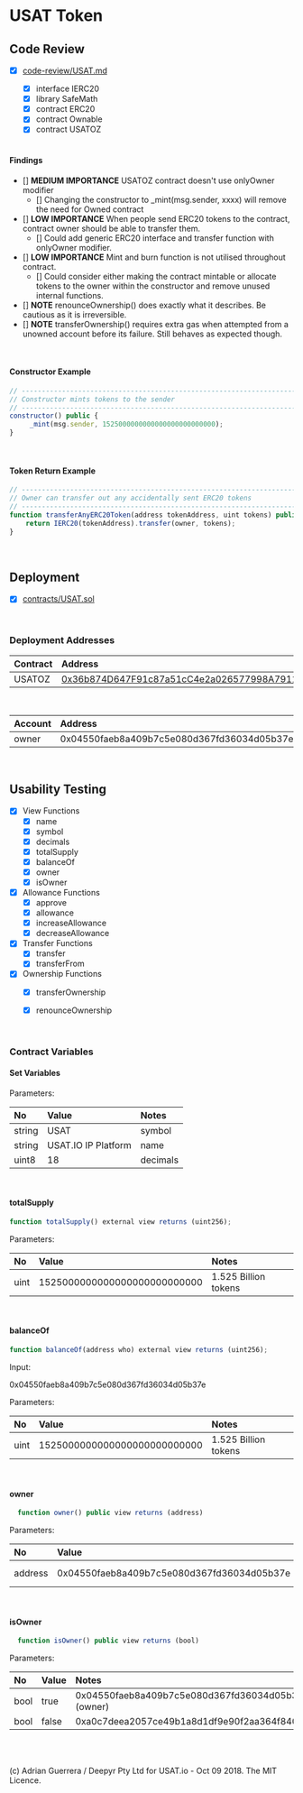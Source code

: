 
# USAT Token

## Code Review

* [x] [code-review/USAT.md](code-review/USAT.md)
  * [x] interface IERC20
  * [x] library SafeMath
  * [x] contract ERC20
  * [x] contract Ownable
  * [x] contract USATOZ

  <br />


#### Findings
  * [] **MEDIUM IMPORTANCE** USATOZ contract doesn't use onlyOwner modifier  
    * [] Changing the constructor to \_mint(msg.sender, xxxx) will remove the need for Owned contract
  * [] **LOW IMPORTANCE** When people send ERC20 tokens to the contract, contract owner should be able to transfer them.
    * [] Could add generic ERC20 interface and transfer function with onlyOwner modifier.    
  * [] **LOW IMPORTANCE** Mint and burn function is not utilised throughout contract.
    * [] Could consider either making the contract mintable or allocate tokens to the owner within the constructor and remove unused internal functions.
  * [] **NOTE** renounceOwnership() does exactly what it describes. Be cautious as it is irreversible.
  * [] **NOTE** transferOwnership() requires extra gas when attempted from a unowned account before its failure. Still behaves as expected though.

<br />

#### Constructor Example
```javascript
// ------------------------------------------------------------------------
// Constructor mints tokens to the sender
// ------------------------------------------------------------------------
constructor() public {
     _mint(msg.sender, 1525000000000000000000000000);
}
```
<br />

#### Token Return Example
```javascript
// ------------------------------------------------------------------------
// Owner can transfer out any accidentally sent ERC20 tokens
// ------------------------------------------------------------------------
function transferAnyERC20Token(address tokenAddress, uint tokens) public onlyOwner returns (bool success) {
    return IERC20(tokenAddress).transfer(owner, tokens);
}
```
<br />

## Deployment

* [x] [contracts/USAT.sol](contracts/USAT.sol)

<br />


### Deployment Addresses

Contract                                | Address
:-------------------------------------- |:-------
USATOZ |   [0x36b874D647F91c87a51cC4e2a026577998A79114](https://etherscan.io/tx/0x74ec5c21ebf2aee53d2a1fb61eb6220ea88c247e72684a3eb78a477bd0c3e793)

<br />

Account                           | Address
:-------------------------------- |:-------
owner   | 0x04550faeb8a409b7c5e080d367fd36034d05b37e

<br />

## Usability Testing

* [x] View Functions
  * [x] name
  * [x] symbol
  * [x] decimals
  * [x] totalSupply
  * [x] balanceOf
  * [x] owner
  * [x] isOwner
* [x] Allowance Functions
  * [x] approve
  * [x] allowance
  * [x] increaseAllowance
  * [x] decreaseAllowance
* [x] Transfer Functions
  * [x] transfer
  * [x] transferFrom
* [x] Ownership Functions
  * [x] transferOwnership
  * [x] renounceOwnership


<br />

### Contract Variables
#### Set Variables

Parameters:

No      | Value              | Notes
:------ |:----------------- |:----
string | USAT   | symbol
string | USAT.IO IP Platform   | name
uint8 | 18    | decimals


<br />


#### totalSupply
```javascript
function totalSupply() external view returns (uint256);
```

Parameters:

No      | Value              | Notes
:------ |:----------------- |:----
uint | 1525000000000000000000000000   | 1.525 Billion tokens

<br />

#### balanceOf
```javascript
function balanceOf(address who) external view returns (uint256);
```
Input:

0x04550faeb8a409b7c5e080d367fd36034d05b37e

Parameters:

No      | Value              | Notes
:------ |:----------------- |:----
uint | 1525000000000000000000000000   | 1.525 Billion tokens

<br />

#### owner
```javascript
  function owner() public view returns (address)
```

Parameters:

No      | Value              | Notes
:------ |:----------------- |:----
address | 0x04550faeb8a409b7c5e080d367fd36034d05b37e   | Contract creator

<br />

#### isOwner
```javascript
  function isOwner() public view returns (bool)
```

Parameters:

No      | Value              | Notes
:------ |:----------------- |:----
bool | true   | 0x04550faeb8a409b7c5e080d367fd36034d05b37e (owner)
bool | false  | 0xa0c7deea2057ce49b1a8d1df9e90f2aa364f840a


<br />
<br />


(c) Adrian Guerrera / Deepyr Pty Ltd for USAT.io - Oct 09 2018. The MIT Licence.
